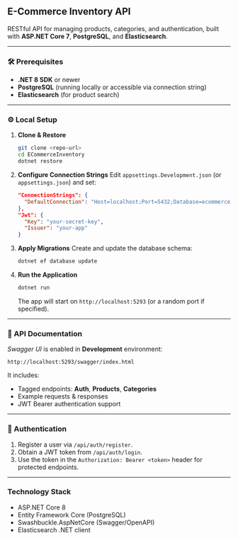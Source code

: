 
## E-Commerce Inventory API

RESTful API for managing products, categories, and authentication, built with **ASP.NET Core 7**, **PostgreSQL**, and **Elasticsearch**.

---

### 🛠 Prerequisites

* **.NET 8 SDK** or newer
* **PostgreSQL** (running locally or accessible via connection string)
* **Elasticsearch** (for product search)

---

### ⚙️ Local Setup

1. **Clone & Restore**

   ```bash
   git clone <repo-url>
   cd ECommerceInventory
   dotnet restore
   ```

2. **Configure Connection Strings**
   Edit `appsettings.Development.json` (or `appsettings.json`) and set:

   ```json
   "ConnectionStrings": {
     "DefaultConnection": "Host=localhost;Port=5432;Database=ecommercedb;Username=<pg-user>;Password=<pg-password>"
   },
   "Jwt": {
     "Key": "your-secret-key",
     "Issuer": "your-app"
   }
   ```

3. **Apply Migrations**
   Create and update the database schema:

   ```bash
   dotnet ef database update
   ```

4. **Run the Application**

   ```bash
   dotnet run
   ```

   The app will start on `http://localhost:5293` (or a random port if specified).

---

### 📜 API Documentation

*Swagger UI* is enabled in **Development** environment:

```
http://localhost:5293/swagger/index.html
```

It includes:

* Tagged endpoints: **Auth**, **Products**, **Categories**
* Example requests & responses
* JWT Bearer authentication support

---

### 🔑 Authentication

1. Register a user via `/api/auth/register`.
2. Obtain a JWT token from `/api/auth/login`.
3. Use the token in the `Authorization: Bearer <token>` header for protected endpoints.

---

###  Technology Stack

* ASP.NET Core 8
* Entity Framework Core (PostgreSQL)
* Swashbuckle.AspNetCore (Swagger/OpenAPI)
* Elasticsearch .NET client
